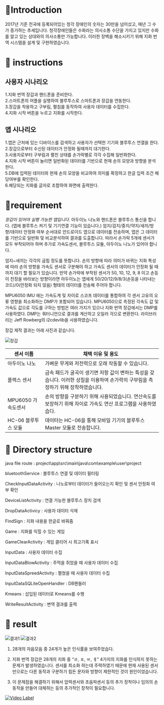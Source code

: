 # :tomato:Introduction

2017년 기준 전국에 등록되어있는 청각 장애인의 숫자는 30만을 넘어섰고, 매년 그 수가 증가하는 추세입니다. 청각장애인들은 수화라는 의사소통 수단을 가지고 있지만 수화를 알고 있는 상대와의 의사소통만 가능합니다. 이러한 장벽을 해소시키기 위해 지화 번역 시스템을 설계 및 구현하였습니다.







# :tomato: instructions
## 사용자 시나리오
1.지화 번역 장갑과 핸드폰을 준비한다.   
2.스마트폰의 어플을 실행하여 블루투스로 스마트폰과 장갑을 연동한다.  
3.장갑을 착용하고 구부림, 펼침를 동작하여 사용자 데이터를 수집한다.  
4.지화 시작 버튼을 누르고 지화를 시작한다.  



## 앱 시나리오
1.앱은 근처에 있는 디바이스를 검색하고 사용자가 선택한 기기와 블루투스 연결을 한다.  
2.장갑으로부터 수신된 데이터가 안정화 될때까지 대기한다.  
3.사용자로부터 구부림과 펼친 상태를 손가락별로 각각 수집해 일반화한다.  
4.지화 시작 버튼이 눌리면 일반화된 데이터를 기반으로 현재 손의 모양과 방향을 분석한다.  
5.DB에 입력된 데이터와 현재 손의 모양을 비교하여 의미를 확정하고 한글 입력 조건 해당여부를 확인한다.  
6.해당되는 지화를 글자로 조합하여 화면에 출력한다.  







# :tomato:requirement

*장갑이 있어야 실행 가능한 앱입니다.*
아두이노 나노와 핸드폰은 블루투스 통신을 합니다. (앱에 블루투스 켜기 및 기기연결 기능이 있습니다.)
엄지/검지/중지/약지/새끼/방향/데이터 안정화 여부 순서대로 안드로이드 앱으로 데이터를 전송하며, 앱은 그 데이터를 기반으로 일반화 및 비교분석하여 결과를 도출합니다. 따라서 손가락 5개에 센서가 모두 부착되어야 하며 추가로 가속도센서, 블루투스 모듈, 아두이노 나노가 있어야 합니다.

엄지~새끼는 각각의 굽힘 정도를 뜻합니다. 손의 방향에 따라 의미가 바뀌는 지화 특성에 따라 손의 방향을 가속도 센서로 구분해야 하고 가속도 센서의 데이터가 안정화 될 때까지 대기 할 필요가 있습니다. 만약 손가락에 부착된 센서가 50, 10, 12, 9, 8 이고 손등이 천장을 바라보는 방향이라면 아두이노는 앱에게 50/20/12/9/8/3(손등을 나타내는 코드)/0(안정화 되지 않음) 형태의 데이터를 전송해 주어야 합니다.

 MPU6050 IMU 에는 가속도계 및 자이로 스코프 데이터를 통합하여 각 센서 고유의 오류 영향을 최소화하는 DMP가 포함되어 있습니다. MPU6050으로 측정된 각속도 값 및 가속도 값으로 각도를 구하는 방법은 여러 가지가 있으나 지화 번역 장갑에서는 DMP를 사용하였다. DMP는 쿼터니언으로 결과를 계산하고 오일러 각으로 변환한다. 라이브러리는 Jeff Rowberg의 i2cdevlib을 사용하였습니다.

장갑 제작 결과는 아래 사진과 같습니다.

![장갑](https://user-images.githubusercontent.com/28775816/68309209-6d5ab180-00f1-11ea-843c-9965cda7ec8e.png)


센서 이름 | 채택 이유 및 용도
--------- | ---------
아두이노 나노 | 가벼운 무게와 저전력으로 오래 작동할 수 있습니다.
플렉스 센서 | 금속 패드가 굴곡이 생기면 저항 값이 변하는 특성을 갖습니다. 이러한 성질을 이용하여 손가락의 구부림을 측정하기 위해 장착하였습니다.
MPU6050 가속도센서 | 손의 방향을 구분하기 위해 사용되었습니다. 연산속도를 보장하기 위해 자이로 가속도 연산 프로그램을 사용하였습다.
HC-06 블루투스 모듈| 데이터는 HC-06을 통해 모바일 기기의 블루투스 Master 모듈로 전송합니다.






 # :tomato: Directory structure

java file route : project\app\src\main\java\com\example\user\project

bluetoothService : 블루투스 연결 및 데이터 필터링 

CheckInputDataActivity : 나노로부터 데이터가 들어오는지 확인 및 센서 안정화 여부 확인 

DeviceListActivity : 연결 가능한 블루투스 장치 검색 

DropDataActivicy : 사용자 데이터 삭제

FindSign : 지화 내용을 한글로 바꿔줌

Game : 지화를 익힐 수 있는 게임

GameClearActivity : 게임 클리어 시 최고기록 표시

InputData : 사용자 데이터 수집 

InputDataBlowActivity : 주먹을 쥐었을 때 사용자 데이터 수집 

InputDataSpreedActivity : 펼쳤을 때 사용자 데이터 수집

InputDataSQLiteOpenHandler : DB핸들러

Kmeans : 삽입된 데이터로 Kmeans를 수행 

WriteResultActivity : 변역 결과를 출력



# :tomato: result

![결과1](https://user-images.githubusercontent.com/28775816/68312775-e90b2d00-00f6-11ea-8528-70f7094d0b33.png)
![결과2](https://user-images.githubusercontent.com/28775816/68312777-e90b2d00-00f6-11ea-904d-d864c6b012eb.png)

1. 28개의 자음모음 중 24개가 높은 인식률을 보여주었습다.
 
2. 지화 번역 장갑은 28개의 지화 중 “ㄹ, ㅍ, ㅠ, ㅖ” 4가지의 지화를 인식하지 못하는 문제가 발생하였습니다. 센서를 최소화 하는데 주력하였기 때문에 현재 사용된 센서만으로는 다른 동작과 구분하기 힘든 문자와 방향이 제한적인 것이 원인이었습니다.

3. 이 문제점을 해결하기 위해서 압력센서와 초음파센서 등의 추가 장착이나 임의의 손동작을 만들어 대체하는 등의 추가적인 장착이 필요합니다.

[![Video Label](http://img.youtube.com/vi/uLR1RNqJ1Mw/0.jpg)](https://www.youtube.com/watch?v=jUY1qsw2JzM&t=9s)


